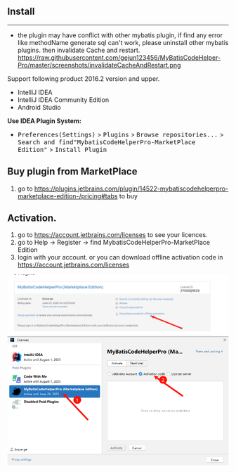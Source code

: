 
## Install

----

* the plugin may have conflict with other mybatis plugin, if find any error like methodName generate sql can't work, please uninstall other
mybatis plugins.  then invalidate Cache and restart. https://raw.githubusercontent.com/gejun123456/MyBatisCodeHelper-Pro/master/screenshots/invalidateCacheAndRestart.png

Support following product 2016.2 version and upper.

- IntelliJ IDEA
- IntelliJ IDEA Community Edition
- Android Studio

**Use IDEA Plugin System:**
- <kbd>Preferences(Settings)</kbd> > <kbd>Plugins</kbd> > <kbd>Browse repositories...</kbd> > <kbd>Search and find"MybatisCodeHelperPro-MarketPlace Edition"</kbd> > <kbd>Install Plugin</kbd>


## Buy plugin from MarketPlace
1. go to https://plugins.jetbrains.com/plugin/14522-mybatiscodehelperpro-marketplace-edition-/pricing#tabs to buy

## Activation.
1. go to https://account.jetbrains.com/licenses to see your licences.
2. go to Help -> Register -> find MybatisCodeHelperPro-MarketPlace Edition
3. login with your account. or you can download offline activation code in https://account.jetbrains.com/licenses

![offlineCode](https://raw.githubusercontent.com/gejun123456/MyBatisCodeHelper-Pro/master/screenshots/offlineForMarketPlace.png)
![mybatislogsupport](https://raw.githubusercontent.com/gejun123456/MyBatisCodeHelper-Pro/master/screenshots/activateMarketPlace.png)





